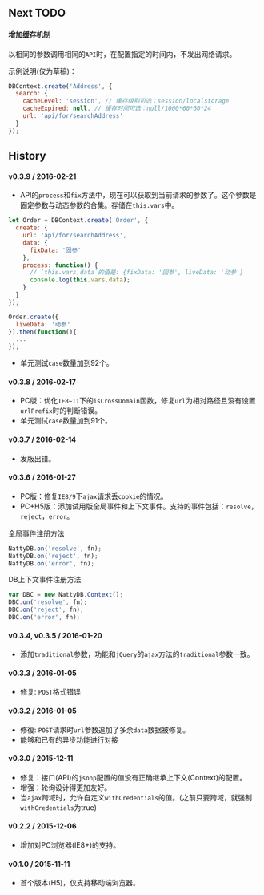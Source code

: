 ## Next TODO

#### 增加缓存机制

以相同的参数调用相同的`API`时，在配置指定的时间内，不发出网络请求。

示例说明(仅为草稿)：

```js
DBContext.create('Address', {
  search: {
    cacheLevel: 'session', // 缓存级别可选：session/localstorage
    cacheExpired: null, // 缓存时间可选：null/1000*60*60*24
    url: 'api/for/searchAddress'
  }
});
```

## History

#### v0.3.9 / 2016-02-21

* API的`process`和`fix`方法中，现在可以获取到当前请求的参数了。这个参数是固定参数与动态参数的合集。存储在`this.vars`中。


```js
let Order = DBContext.create('Order', {
  create: {
    url: 'api/for/searchAddress',
    data: {
      fixData: '固参'
    },
    process: function() {
      // `this.vars.data`的值是: {fixData: '固参', liveData: '动参'}
      console.log(this.vars.data);
    }
  }
});

Order.create({
  liveData: '动参'
}).then(function(){
  ...
});
```

* 单元测试`case`数量加到92个。

#### v0.3.8 / 2016-02-17

* PC版：优化`IE8~11`下的`isCrossDomain`函数，修复`url`为相对路径且没有设置`urlPrefix`时的判断错误。
* 单元测试`case`数量加到91个。

#### v0.3.7 / 2016-02-14

* 发版出错。

#### v0.3.6 / 2016-01-27

* PC版：修复`IE8/9`下`ajax`请求丢`cookie`的情况。
* PC+H5版：添加试用版全局事件和上下文事件。支持的事件包括：`resolve`，`reject`，`error`。

全局事件注册方法

```js
NattyDB.on('resolve', fn);
NattyDB.on('reject', fn);
NattyDB.on('error', fn);
```

DB上下文事件注册方法

```js
var DBC = new NattyDB.Context();
DBC.on('resolve', fn);
DBC.on('reject', fn);
DBC.on('error', fn);
```

#### v0.3.4, v0.3.5 / 2016-01-20

* 添加`traditional`参数，功能和`jQuery`的`ajax`方法的`traditional`参数一致。

#### v0.3.3 / 2016-01-05

* 修复: `POST`格式错误

#### v0.3.2 / 2016-01-05

* 修復: `POST`请求时`url`参数追加了多余`data`数据被修复。
* 能够和已有的异步功能进行对接

#### v0.3.0 / 2015-12-11

* 修复：接口(API)的`jsonp`配置的值没有正确继承上下文(Context)的配置。
* 增强：轮询设计得更加友好。
* 当`ajax`跨域时，允许自定义`withCredentials`的值。(之前只要跨域，就强制`withCredentials`为true)

#### v0.2.2 / 2015-12-06

* 增加对PC浏览器(IE8+)的支持。

#### v0.1.0 / 2015-11-11

* 首个版本(H5)，仅支持移动端浏览器。